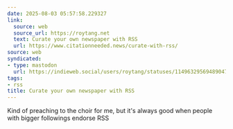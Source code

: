 ```yaml
---
date: 2025-08-03 05:57:58.229327
link:
  source: web
  source_url: https://roytang.net
  text: Curate your own newspaper with RSS
  url: https://www.citationneeded.news/curate-with-rss/
source: web
syndicated:
- type: mastodon
  url: https://indieweb.social/users/roytang/statuses/114963295694890474
tags:
- rss
title: Curate your own newspaper with RSS
---
```


Kind of preaching to the choir for me, but it's always good when people with bigger followings endorse RSS